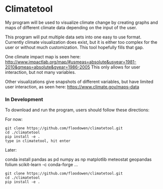 # Climatetool
My program will be used to visualize climate change by creating graphs and maps of different climate data depending on the input of the user.

This program will put multiple data sets into one easy to use format. Currently climate visualization does exist, but it is either too complex for the user or without much customization. This tool hopefully fills that gap.

One climate impact map is seen here:
http://www.impactlab.org/map/#usmeas=absolute&usyear=1981-2010&gmeas=absolute&gyear=1986-2005
This only allows for user interaction, but not many variables.

Other visualizations give snapshots of different variables, but have limited user interaction, as seen here:
https://www.climate.gov/maps-data

### In Development

To download and run the program, users should follow these directions:

For now:

```
git clone https://github.com/floodowen/climatetool.git
cd ./climatetool
pip install -e .
type in climatetool, hit enter
```

Later:

conda install pandas as pd numpy as np matplotlib meteostat geopandas folium scikit-learn -c conda-forge ...

```
git clone https://github.com/floodowen/climatetool.git
cd ./climatetool
pip install -e .
```
